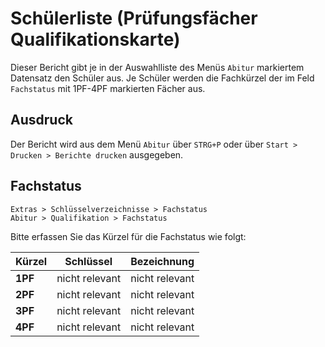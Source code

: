 # Schülerliste (Prüfungsfächer Qualifikationskarte)

Dieser Bericht gibt je in der Auswahlliste des Menüs `Abitur` markiertem Datensatz den Schüler aus. Je Schüler werden die Fachkürzel der im Feld `Fachstatus` mit 1PF-4PF markierten Fächer aus.

## Ausdruck

Der Bericht wird aus dem Menü ``Abitur`` über `STRG+P` oder über `Start > Drucken > Berichte drucken` ausgegeben.

## Fachstatus

`Extras > Schlüsselverzeichnisse > Fachstatus` <br/>`Abitur > Qualifikation > Fachstatus`

Bitte erfassen Sie das Kürzel für die Fachstatus wie folgt:

Kürzel | Schlüssel| Bezeichnung
--|--|--
**1PF** | nicht relevant| nicht relevant
**2PF** | nicht relevant| nicht relevant
**3PF** | nicht relevant| nicht relevant
**4PF** | nicht relevant| nicht relevant

